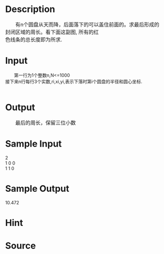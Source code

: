 
# Description

<div class="content"><p><span style="font-size: medium">　　有n个圆盘从天而降，后面落下的可以盖住前面的。求最后形成的封闭区域的周长。看下面这副图, 所有的红<br/>
色线条的总长度即为所求. <img border="0" alt="" src="/source/bzoj/1043/img/aHR0cHM6Ly9seWRzeS5jb20vSnVkZ2VPbmxpbmUvaW1hZ2VzLzEwNDMuanBn.jpg"/> </span></p></div>

# Input

<div class="content"><p>　　第一行为1个整数n,N&lt;=1000<br/>
接下来n行每行3个实数,ri,xi,yi,表示下落时第i个圆盘的半径和圆心坐标.<br/>
<br/>
</p></div>

# Output

<div class="content"><p><span style="font-size: medium">　　最后的周长，保留三位小数 </span></p></div>

# Sample Input

<div class="content"><span class="sampledata">2<br/>
1 0 0<br/>
1 1 0</span></div>

# Sample Output

<div class="content"><span class="sampledata">10.472</span></div>

# Hint

<div class="content"><p></p></div>

# Source

<div class="content"><p><a href="problemset.php?search="></a></p></div>

